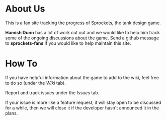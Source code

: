 # About Us
This is a fan site tracking the progress of Sprockets, the tank design game.

**Hamish Dunn** has a lot of work cut out and we would like to help him track some of the ongoing discussions about the game. Send a github message to **sprockets-fans** if you would like to help maintain this site.

# How To
If you have helpful information about the game to add to the wiki, feel free to do so (under the _Wiki_ tab). 

Report and track issues under the _Issues_ tab.

If your issue is more like a feature request, it will stay open to be discussed for a while, then we will close it if the developer hasn't announced it in the plans. 
